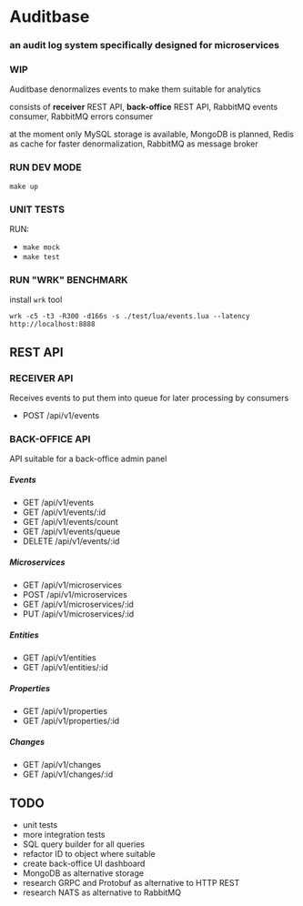# Auditbase 
### an audit log system specifically designed for microservices

### WIP

Auditbase denormalizes events to make them suitable for analytics

consists of **receiver** REST API, **back-office** REST API, 
RabbitMQ events consumer, RabbitMQ errors consumer

at the moment only MySQL storage is available, MongoDB is planned,
Redis as cache for faster denormalization, RabbitMQ as message broker

### RUN DEV MODE
```make up```

### UNIT TESTS
RUN:

- ```make mock```
- ```make test```

### RUN "WRK" BENCHMARK
install `wrk` tool
```
wrk -c5 -t3 -R300 -d166s -s ./test/lua/events.lua --latency http://localhost:8888
```

## REST API

### RECEIVER API
Receives events to put them into queue for later processing by consumers

-  POST /api/v1/events


### BACK-OFFICE API
API suitable for a back-office admin panel

##### Events
-  GET /api/v1/events
-  GET /api/v1/events/:id
-  GET /api/v1/events/count
-  GET /api/v1/events/queue
-  DELETE /api/v1/events/:id

##### Microservices
- GET /api/v1/microservices
- POST /api/v1/microservices
- GET /api/v1/microservices/:id
- PUT /api/v1/microservices/:id

##### Entities
- GET /api/v1/entities
- GET /api/v1/entities/:id

##### Properties
- GET /api/v1/properties
- GET /api/v1/properties/:id

##### Changes
- GET /api/v1/changes
- GET /api/v1/changes/:id

## TODO
- unit tests
- more integration tests
- SQL query builder for all queries
- refactor ID to object where suitable
- create back-office UI dashboard
- MongoDB as alternative storage
- research GRPC and Protobuf as alternative to HTTP REST
- research NATS as alternative to RabbitMQ

